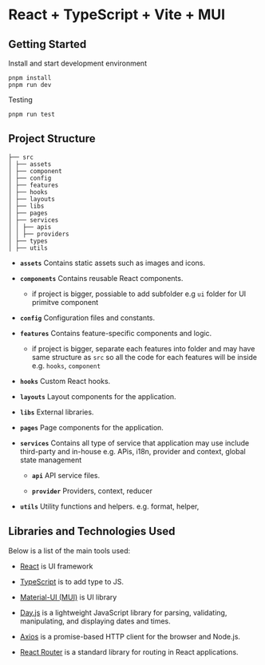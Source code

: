 # React + TypeScript + Vite + MUI

## Getting Started

Install and start development environment
```
pnpm install
pnpm run dev
```

Testing

```
pnpm run test
```

## Project Structure

```
├── src
│ ├── assets            
│ ├── component         
│ ├── config           
│ ├── features          
│ ├── hooks             
│ ├── layouts          
│ ├── libs              
│ ├── pages             
│ ├── services          
│ │ ├── apis           
│ │ ├── providers       
│ ├── types             
│ ├── utils             
```

- **`assets`**
  Contains static assets such as images and icons.

- **`components`**
  Contains reusable React components. 
  - if project is bigger, possiable to add subfolder e.g `ui` folder for UI primitve component

- **`config`**
  Configuration files and constants.

- **`features`**
  Contains feature-specific components and logic.
  - if project is bigger, separate each features into folder and may have same structure as `src` so all the code for each features will be inside e.g. `hooks`, `component`

- **`hooks`**
  Custom React hooks.

- **`layouts`**
  Layout components for the application.

- **`libs`**
  External libraries.

- **`pages`**
  Page components for the application. 

- **`services`**
  Contains all type of service that application may use include third-party and in-house e.g. APis, i18n, provider and context, global state management

  - **`api`** API service files.

  - **`provider`** Providers, context, reducer

- **`utils`**
  Utility functions and helpers. e.g. format, helper,


## Libraries and Technologies Used
Below is a list of the main tools used:

- [React](https://reactjs.org/) is UI framework

- [TypeScript](https://www.typescriptlang.org/) is to add type to JS.

- [Material-UI (MUI)](https://mui.com/) is UI library

- [Day.js](https://day.js.org/) is a lightweight JavaScript library for parsing, validating, manipulating, and displaying dates and times.

- [Axios](https://axios-http.com/) is a promise-based HTTP client for the browser and Node.js. 

- [React Router](https://reactrouter.com/) is a standard library for routing in React applications. 

